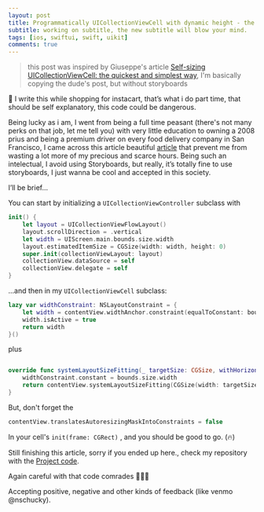 ```yaml
---
layout: post
title: Programmatically UICollectionViewCell with dynamic height - the lazy way
subtitle: working on subtitle, the new subtitle will blow your mind.
tags: [ios, swiftui, swift, uikit]
comments: true
---
```


> this post was inspired by Giuseppe's article [Self-sizing UICollectionViewCell: the quickest and simplest way](https://medium.com/@giusecapo/self-sizing-uicollectionviewcell-the-quickest-and-simplest-way-94e8d1c89594), I'm basically copying the dude's post, but without storyboards



🚨 I write this while shopping for instacart, that’s what i do part time, that should be self explanatory, this code could be dangerous.

Being lucky as i am, I went from being a full time peasant (there's not many perks on that job, let me tell you) with very little education to owning a 2008 prius and being a premium driver on every food delivery company in San Francisco, I came across this article beautiful [article](https://medium.com/@giusecapo/self-sizing-uicollectionviewcell-the-quickest-and-simplest-way-94e8d1c89594) that prevent me from wasting a lot more of my precious and scarce hours. Being such an intelectual, I avoid using Storyboards, but really, it’s totally fine to use storyboards, I just wanna be cool and accepted in this society.

I’ll be brief...

You can start by initializing a `UICollectionViewController` subclass with

``` swift
init() {
    let layout = UICollectionViewFlowLayout()
    layout.scrollDirection = .vertical
    let width = UIScreen.main.bounds.size.width
    layout.estimatedItemSize = CGSize(width: width, height: 0)
    super.init(collectionViewLayout: layout)
    collectionView.dataSource = self
    collectionView.delegate = self
}

```




...and then in my `UICollectionViewCell` subclass:

``` swift
lazy var widthConstraint: NSLayoutConstraint = {
    let width = contentView.widthAnchor.constraint(equalToConstant: bounds.size.width)
    width.isActive = true
    return width
}()

```

plus

``` swift

override func systemLayoutSizeFitting(_ targetSize: CGSize, withHorizontalFittingPriority horizontalFittingPriority: UILayoutPriority, verticalFittingPriority: UILayoutPriority) -> CGSize {
    widthConstraint.constant = bounds.size.width
    return contentView.systemLayoutSizeFitting(CGSize(width: targetSize.width, height: 1))
}

```


But, don't forget the

``` swift
contentView.translatesAutoresizingMaskIntoConstraints = false
```

In your cell's `init(frame: CGRect)` , and you should be good to go. (🔥)

Still finishing this article, sorry if you ended up here., check my repository with the [Project code](https://github.com/nschucky/SarcasticCollectionView).

Again careful with that code comrades  😬😬😬

Accepting positive, negative and other kinds of feedback (like venmo @nschucky).